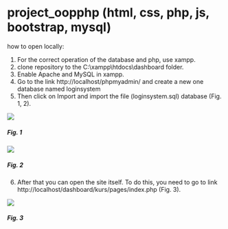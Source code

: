 # project_oopphp (html, css, php, js, bootstrap, mysql)

how to open locally:
1. For the correct operation of the database and php, use xampp.
2. clone repository to the C:\xampp\htdocs\dashboard folder.
3. Enable Apache and MySQL in xampp.
4. Go to the link http://localhost/phpmyadmin/ and create a new one database named loginsystem
5. Then click on Import and import the file (loginsystem.sql) database (Fig. 1, 2).

<img src="https://cdn.discordapp.com/attachments/427079543472390147/1086291961394237470/image.png">

##### Fig. 1

<img src="https://cdn.discordapp.com/attachments/427079543472390147/1086292021741891594/image.png">

##### Fig. 2

6. After that you can open the site itself. To do this, you need to go to link http://localhost/dashboard/kurs/pages/index.php (Fig. 3).

<img src="https://cdn.discordapp.com/attachments/427079543472390147/1086293868141613066/image.png">

##### Fig. 3
